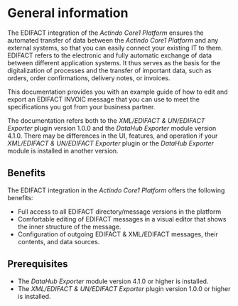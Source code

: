 # General information

The EDIFACT integration of the *Actindo Core1 Platform* ensures the automated transfer of data between the *Actindo Core1 Platform* and any external systems, so that you can easily connect your existing IT to them. EDIFACT refers to the electronic and fully automatic exchange of data between different application systems. It thus serves as the basis for the digitalization of processes and the transfer of important data, such as orders, order confirmations, delivery notes, or invoices. 

This documentation provides you with an example guide of how to edit and export an EDIFACT INVOIC message that you can use to meet the specifications you got from your business partner.

The documentation refers both to the *XML/EDIFACT & UN/EDIFACT Exporter* plugin version 1.0.0 and the *DataHub Exporter* module version 4.1.0. There may be differences in the UI, features, and operation if your *XML/EDIFACT & UN/EDIFACT Exporter* plugin or the *DataHub Exporter* module is installed in another version.

## Benefits

The EDIFACT integration in the *Actindo Core1 Platform* offers the following benefits:

- Full access to all EDIFACT directory/message versions in the platform
- Comfortable editing of EDIFACT messages in a visual editor that shows the inner structure of the message.
- Configuration of outgoing EDIFACT & XML/EDIFACT messages, their contents, and data sources.  
<!---Julian, die gehören nicht dazu? -> Configuration of incoming EDIFACT & XML/EDIFACT messages, their contents, and data sources.-->


## Prerequisites
   
- The *DataHub Exporter* module version 4.1.0 or higher is installed.
- The *XML/EDIFACT & UN/EDIFACT Exporter* plugin version 1.0.0 or higher is installed.

